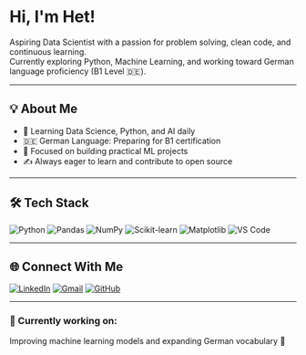 # Hi, I'm Het!

Aspiring Data Scientist with a passion for problem solving, clean code, and continuous learning.  
Currently exploring Python, Machine Learning, and working toward German language proficiency (B1 Level 🇩🇪).

---

## 💡 About Me

- 📘 Learning Data Science, Python, and AI daily
- 🇩🇪 German Language: Preparing for B1 certification
- 🎯 Focused on building practical ML projects
- ✍️ Always eager to learn and contribute to open source

---

## 🛠️ Tech Stack

![Python](https://img.shields.io/badge/Python-3670A0?style=for-the-badge&logo=python&logoColor=white)
![Pandas](https://img.shields.io/badge/Pandas-150458?style=for-the-badge&logo=pandas&logoColor=white)
![NumPy](https://img.shields.io/badge/Numpy-013243?style=for-the-badge&logo=numpy&logoColor=white)
![Scikit-learn](https://img.shields.io/badge/Scikit--learn-F7931E?style=for-the-badge&logo=scikit-learn&logoColor=white)
![Matplotlib](https://img.shields.io/badge/Matplotlib-003566?style=for-the-badge&logo=matplotlib&logoColor=white)
![VS Code](https://img.shields.io/badge/VSCode-007ACC?style=for-the-badge&logo=visual-studio-code&logoColor=white)

---

## 🌐 Connect With Me

[![LinkedIn](https://img.shields.io/badge/LinkedIn-0077B5?style=for-the-badge&logo=linkedin&logoColor=white)](https://linkedin.com/in/yourusername)
[![Gmail](https://img.shields.io/badge/Gmail-D14836?style=for-the-badge&logo=gmail&logoColor=white)](mailto:yourmail@gmail.com)
[![GitHub](https://img.shields.io/badge/GitHub-333?style=for-the-badge&logo=github&logoColor=white)](https://github.com/hett32118)

---

### 🔭 Currently working on:
Improving machine learning models and expanding German vocabulary 🚀
